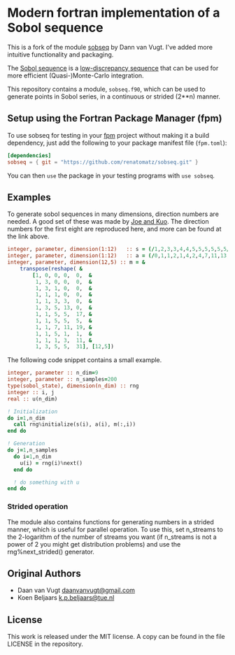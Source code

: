 # Modern fortran implementation of a Sobol sequence

This is a fork of the module [sobseq](https://github.com/DaanVanVugt/sobseq) by Dann van Vugt. I've added more intuitive functionality and packaging.

The [Sobol sequence](https://en.wikipedia.org/wiki/Sobol_sequence) is a [low-discrepancy sequence](https://en.wikipedia.org/wiki/Low-discrepancy_sequence) that can be used for more efficient (Quasi-)Monte-Carlo integration.

This repository contains a module, `sobseq.f90`, which can be used to generate points in Sobol series, in a continuous or strided (2\*\*n) manner.

## Setup using the Fortran Package Manager (fpm)

To use sobseq for testing in your [fpm](https://github.com/fortran-lang/fpm) project without making it a build dependency, just add the following to your package manifest file (`fpm.toml`):

```toml
[dependencies]
sobseq = { git = "https://github.com/renatomatz/sobseq.git" }
```

You can then `use` the package in your testing programs with `use sobseq`.

## Examples

To generate sobol sequences in many dimensions, direction numbers are needed.
A good set of these was made by [Joe and Kuo](http://web.maths.unsw.edu.au/~fkuo/sobol/).
The direction numbers for the first eight are reproduced here, and more can be found at the link above.

```fortran
integer, parameter, dimension(1:12)   :: s = (/1,2,3,3,4,4,5,5,5,5,5,5/)
integer, parameter, dimension(1:12)   :: a = (/0,1,1,2,1,4,2,4,7,11,13,14/)
integer, parameter, dimension(12,5) :: m = &
    transpose(reshape( &
        [1, 0, 0, 0,  0,  &
         1, 3, 0, 0,  0,  &
         1, 3, 1, 0,  0,  &
         1, 1, 1, 0,  0,  &
         1, 1, 3, 3,  0,  &
         1, 3, 5, 13, 0,  &
         1, 1, 5, 5,  17, &
         1, 1, 5, 5,  5,  &
         1, 1, 7, 11, 19, &
         1, 1, 5, 1,  1,  &
         1, 1, 1, 3,  11, &
         1, 3, 5, 5,  31], [12,5])
```

The following code snippet contains a small example.
```fortran
integer, parameter :: n_dim=9
integer, parameter :: n_samples=200
type(sobol_state), dimension(n_dim) :: rng
integer :: i, j
real :: u(n_dim)

! Initialization
do i=1,n_dim
  call rng%initialize(s(i), a(i), m(:,i))
end do

! Generation
do j=1,n_samples
  do i=1,n_dim
    u(i) = rng(i)%next()
  end do

  ! do something with u
end do
```


### Strided operation
The module also contains functions for generating numbers in a strided manner, which is useful for parallel operation.
To use this, set n_streams to the 2-logarithm of the number of streams you want (if n_streams is not a power of 2 you might get distribution problems)
and use the rng%next_strided() generator.


## Original Authors

* Daan van Vugt <daanvanvugt@gmail.com>
* Koen Beljaars <k.p.beljaars@tue.nl>

## License
This work is released under the MIT license. A copy can be found in the file LICENSE in the repository.
